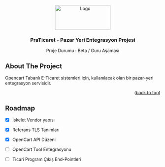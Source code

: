 <!-- Improved compatibility of back to top link: See: https://github.com/othneildrew/Best-README-Template/pull/73 -->
<a name="readme-top"></a>
<!--
*** Thanks for checking out the Best-README-Template. If you have a suggestion
*** that would make this better, please fork the repo and create a pull request
*** or simply open an issue with the tag "enhancement".
*** Don't forget to give the project a star!
*** Thanks again! Now go create something AMAZING! :D
-->



<!-- PROJECT SHIELDS -->
<!--
*** I'm using markdown "reference style" links for readability.
*** Reference links are enclosed in brackets [ ] instead of parentheses ( ).
*** See the bottom of this document for the declaration of the reference variables
*** for contributors-url, forks-url, etc. This is an optional, concise syntax you may use.
*** https://www.markdownguide.org/basic-syntax/#reference-style-links
-->


<!-- PROJECT LOGO -->
<br />
<div align="center">
  <a href="https://github.com/othneildrew/Best-README-Template">
    <img src="https://www.praticaret.com/image/cache/catalog/yeni/logo-siyah-339x97.png.webp" alt="Logo" width="180" height="80">
  </a>

  <h3 align="center">PraTicaret - Pazar Yeri Entegrasyon Projesi</h3>

  <p align="center">
    Proje Durumu : Beta / Guru Aşaması
  </p>
</div>






<!-- ABOUT THE PROJECT -->
## About The Project



Opencart Tabanlı E-Ticaret sistemleri için, kullanılacak olan bir pazar-yeri entegrasyon servisidir. 


<p align="right">(<a href="#readme-top">back to top</a>)</p>





<!-- ROADMAP -->
## Roadmap

- [x] İskelet Vendor yapısı
- [X] Referans TLS Tanımları
- [x] OpenCart API Düzeni
- [ ] OpenCart Tool Entegrasyonu
- [ ] Ticari Program Çıkış End-Pointleri


